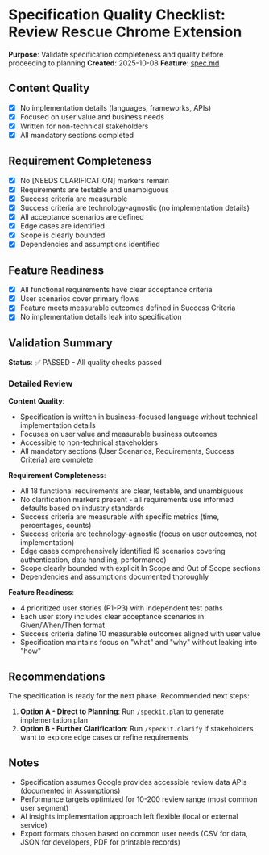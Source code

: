 # Specification Quality Checklist: Review Rescue Chrome Extension

**Purpose**: Validate specification completeness and quality before proceeding to planning
**Created**: 2025-10-08
**Feature**: [spec.md](../spec.md)

## Content Quality

- [x] No implementation details (languages, frameworks, APIs)
- [x] Focused on user value and business needs
- [x] Written for non-technical stakeholders
- [x] All mandatory sections completed

## Requirement Completeness

- [x] No [NEEDS CLARIFICATION] markers remain
- [x] Requirements are testable and unambiguous
- [x] Success criteria are measurable
- [x] Success criteria are technology-agnostic (no implementation details)
- [x] All acceptance scenarios are defined
- [x] Edge cases are identified
- [x] Scope is clearly bounded
- [x] Dependencies and assumptions identified

## Feature Readiness

- [x] All functional requirements have clear acceptance criteria
- [x] User scenarios cover primary flows
- [x] Feature meets measurable outcomes defined in Success Criteria
- [x] No implementation details leak into specification

## Validation Summary

**Status**: ✅ PASSED - All quality checks passed

### Detailed Review

**Content Quality**:
- Specification is written in business-focused language without technical implementation details
- Focuses on user value and measurable business outcomes
- Accessible to non-technical stakeholders
- All mandatory sections (User Scenarios, Requirements, Success Criteria) are complete

**Requirement Completeness**:
- All 18 functional requirements are clear, testable, and unambiguous
- No clarification markers present - all requirements use informed defaults based on industry standards
- Success criteria are measurable with specific metrics (time, percentages, counts)
- Success criteria are technology-agnostic (focus on user outcomes, not implementation)
- Edge cases comprehensively identified (9 scenarios covering authentication, data handling, performance)
- Scope clearly bounded with explicit In Scope and Out of Scope sections
- Dependencies and assumptions documented thoroughly

**Feature Readiness**:
- 4 prioritized user stories (P1-P3) with independent test paths
- Each user story includes clear acceptance scenarios in Given/When/Then format
- Success criteria define 10 measurable outcomes aligned with user value
- Specification maintains focus on "what" and "why" without leaking into "how"

## Recommendations

The specification is ready for the next phase. Recommended next steps:

1. **Option A - Direct to Planning**: Run `/speckit.plan` to generate implementation plan
2. **Option B - Further Clarification**: Run `/speckit.clarify` if stakeholders want to explore edge cases or refine requirements

## Notes

- Specification assumes Google provides accessible review data APIs (documented in Assumptions)
- Performance targets optimized for 10-200 review range (most common user segment)
- AI insights implementation approach left flexible (local or external service)
- Export formats chosen based on common user needs (CSV for data, JSON for developers, PDF for printable records)
